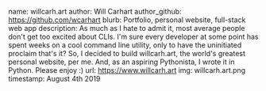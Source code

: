 name: willcarh.art
author: Will Carhart
author_github: https://github.com/wcarhart
blurb: Portfolio, personal website, full-stack web app
description: As much as I hate to admit it, most average people don't get too excited about CLIs. I'm sure every developer at some point has spent weeks on a cool command line utility, only to have the uninitiated proclaim that's it? So, I decided to build willcarh.art, the world's greatest personal website, per me. And, as an aspiring Pythonista, I wrote it in Python. Please enjoy :)
url: https://www.willcarh.art
img: willcarh.art.png
timestamp: August 4th 2019